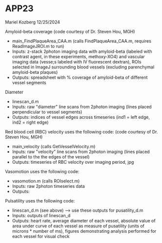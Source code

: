 # APP23
Mariel Kozberg
12/25/2024 

Amyloid-beta coverage 
(code courtesy of Dr. Steven Hou, MGH)  
- main_FindPlaqueArea_CAA.m (calls FindPlaqueArea_CAA.m, requires ReadImageJROI.m to run) 
- Inputs: z-stack 2photon imaging data with amyloid-beta (labeled with contrast agent, in these experiments, methoxy-XO4) and vascular imaging data (vesse;s labeled with IV fluorescent dextran), ROIs selected in ImageJ surrounding blood vessels (excluding parenchymal amyloid-beta plaques) 
- Outputs: spreadsheet with % coverage of amyloid-beta of different vessel segments 

Diameter
- linescan_d.m 
- Inputs: raw "diameter" line scans from 2photon imaging (lines placed perpendicular to vessel segments)
- Outputs: indices of vessel edges across timeseries (ind1 = left edge, ind2 = right edge)   

Red blood cell (RBC) velocity uses the following code: 
 (code courtesy of Dr. Steven Hou, MGH) 
- main_velocity (calls GetVesselVelocity.m)
- Inputs: raw "velocity" line scans from 2photon imaging (lines placed parallel to the the edges of the vessel) 
- Outputs: timeseries of RBC velocity over imaging period, jpg

Vasomotion uses the following code: 
- vasomotion.m (calls ROIselect.m)
- Inputs: raw 2photon timeseries data  
- Outputs: 

Pulsatility uses the following code: 
- linescan_d.m (see above) --> use these outputs for pusatility_d.m
- Inputs: outputs of linescan_d
- Outputs: heart rate, average diameter of each vessel, absolute value of area under curve of each vessel as measure of pusatility (units of microns * number of ms), figures demonstrating analysis performed for each vessel for visual check

